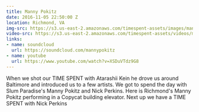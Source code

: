 ```yaml
---
title: Manny Pokitz
date: 2016-11-05 22:50:00 Z
location: Richmond, VA
img-src: https://s3.us-east-2.amazonaws.com/timespent-assets/images/manny-pokitz.png
video-src: https://s3.us-east-2.amazonaws.com/timespent-assets/videos/manny-pokitz.mp4
links:
- name: soundcloud
  url: https://soundcloud.com/mannypokitz
- name: youtube
  url: https://www.youtube.com/watch?v=XSDuVTdz9G8
---
```


When we shot our TIME SPENT with Atarashii Kein he drove us around Baltimore and introduced us to a few artists. We got to spend the day with Slum Paradise's Manny Pokitz and Nick Perkins. Here is Richmond's Manny Pokitz performing in a Copycat building elevator. Next up we have a TIME SPENT with Nick Perkins
